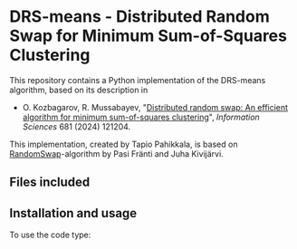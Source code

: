 # DRS-means - Distributed Random Swap for Minimum Sum-of-Squares Clustering

This repository contains a Python implementation of the DRS-means algorithm, based on its description in 

* O. Kozbagarov, R. Mussabayev, "[Distributed random swap: An efficient algorithm for minimum sum-of-squares clustering](https://www.sciencedirect.com/science/article/pii/S0020025524011186)", _Information Sciences_ 681 (2024) 121204.

This implementation, created by Tapio Pahikkala, is based on [RandomSwap](https://github.com/uef-machine-learning/RandomSwap)-algorithm by Pasi Fränti and Juha Kivijärvi.


## Files included



## Installation and usage

To use the code type:




